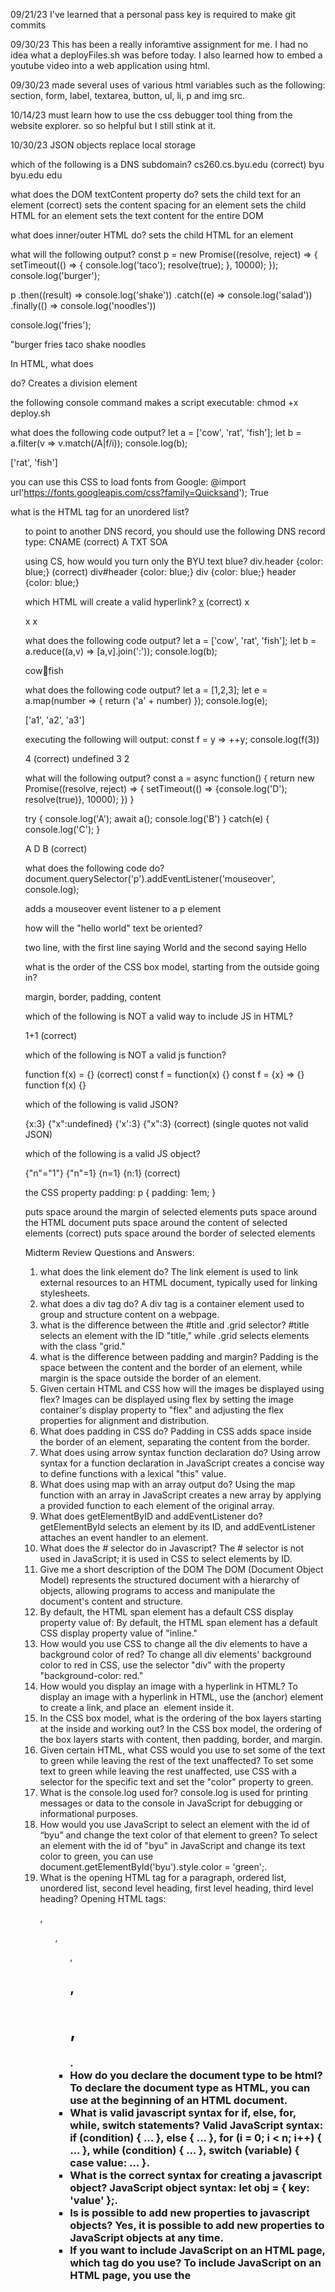 09/21/23
I've learned that a personal pass key is required to make git commits

09/30/23
This has been a really inforamtive assignment for me. I had no idea what a deployFiles.sh was before today. I also learned how to embed a youtube video into a web application using html.

09/30/23
made several uses of various html variables such as the following: section, form, label, textarea, button, ul, li, p and img src.

10/14/23
must learn how to use the css debugger tool thing from the website explorer. so so helpful but I still stink at it.

10/30/23
JSON objects replace local storage

which of the following is a DNS subdomain?
cs260.cs.byu.edu (correct)
byu
byu.edu
edu

what does the DOM textContent property do?
sets the child text for an element (correct)
sets the content spacing for an element
sets the child HTML for an element
sets the text content for the entire DOM

what does inner/outer HTML do?
sets the child HTML for an element

what will the following output?
 const p = new Promise((resolve, reject) => {
    setTimeout(() => {
        console.log('taco');
        resolve(true);
    }, 10000);
 });
 console.log('burger');

 p
 .then((result) => console.log('shake'))
 .catch((e) => console.log('salad'))
 .finally(() => console.log('noodles'))

 console.log('fries');

"burger fries taco shake noodles

In HTML, what does <div> do?
Creates a division element

the following console command makes a script executable:
chmod +x deploy.sh

what does the following code output?
let a = ['cow', 'rat', 'fish'];
let b = a.filter(v => v.match(/A|f/i));
console.log(b);

['rat', 'fish']

you can use this CSS to load fonts from Google:
@import url'https://fonts.googleapis.com/css?family=Quicksand');
True

what is the HTML tag for an unordered list?
<ul>

to point to another DNS record, you should use the following DNS record type:
CNAME (correct)
A
TXT
SOA

using CS, how would you turn only the BYU text blue?
div.header {color: blue;} (correct)
div#header {color: blue;}
div {color: blue;}
header {color: blue;}

which HTML will create a valid hyperlink?
<a href='https://c.com'>x</a> (correct)
<a src=...>x</a>
<link src=...>x</a>
<link href=...>x</a>

what does the following code output?
let a = ['cow', 'rat', 'fish'];
let b = a.reduce((a,v) => [a,v].join(':'));
console.log(b);

cow:rat:fish

what does the following code output?
let a = [1,2,3];
let e = a.map(number => {
    return ('a' + number)
});
console.log(e);

['a1', 'a2', 'a3']

executing the following will output:
const f = y => ++y;
console.log(f(3))

4 (correct)
undefined
3
2

what will the following output?
const a = async function() {
    return new Promise((resolve, reject) => {
        setTimeout(() => {console.log('D'); resolve(true)}, 10000);
    })
}

try {
    console.log('A');
    await a();
    console.log('B')
} catch(e) {
    console.log('C');
}

A D B (correct)

what does the following code do?
document.querySelector('p').addEventListener('mouseover', console.log);

adds a mouseover event listener to a p element

how will the "hello world" text be oriented?

two line, with the first line saying World and the second saying Hello

what is the order of the CSS box model, starting from the outside going in?

margin, border, padding, content

which of the following is NOT a valid way to include JS in HTML?

<javascript>1+1</javascript> (correct)
<div onclick='1+1'/>
<script>1+1</script>

which of the following is NOT a valid js function?

function f(x) = {} (correct)
const f = function(x) {}
const f = {x} => {}
function f(x) {}

which of the following is valid JSON?

{x:3}
{"x":undefined}
{'x':3}
{"x":3} (correct) (single quotes not valid JSON)

which of the following is a valid JS object?

{"n"="1"}
{"n"=1}
{n=1}
{n:1} (correct)

the CSS property padding:
p {
    padding: 1em;
}

puts space around the margin of selected elements
puts space around the HTML document
puts space around the content of selected elements (correct)
puts space around the border of selected elements

Midterm Review Questions and Answers:

1. what does the link element do?
The link element is used to link external resources to an HTML document, typically used for linking stylesheets.
2. what does a div tag do?
A div tag is a container element used to group and structure content on a webpage.
3. what is the difference between the #title and .grid selector?
#title selects an element with the ID "title," while .grid selects elements with the class "grid."
4. what is the difference between padding and margin?
Padding is the space between the content and the border of an element, while margin is the space outside the border of an element.
5. Given certain HTML and CSS how will the images be displayed using flex?
Images can be displayed using flex by setting the image container's display property to "flex" and adjusting the flex properties for alignment and distribution.
6. What does padding in CSS do?
Padding in CSS adds space inside the border of an element, separating the content from the border.
7. What does using arrow syntax function declaration do?
Using arrow syntax for a function declaration in JavaScript creates a concise way to define functions with a lexical "this" value.
8. What does using map with an array output do?
Using the map function with an array in JavaScript creates a new array by applying a provided function to each element of the original array.
9. What does getElementByID and addEventListener do?
getElementById selects an element by its ID, and addEventListener attaches an event handler to an element.
10. What does the # selector do in Javascript?
The # selector is not used in JavaScript; it is used in CSS to select elements by ID.
11. Give me a short description of the DOM
The DOM (Document Object Model) represents the structured document with a hierarchy of objects, allowing programs to access and manipulate the document's content and structure.
12. By default, the HTML span element has a default CSS display property value of:
By default, the HTML span element has a default CSS display property value of "inline."
13. How would you use CSS to change all the div elements to have a background color of red?
To change all div elements' background color to red in CSS, use the selector "div" with the property "background-color: red."
14. How would you display an image with a hyperlink in HTML?
To display an image with a hyperlink in HTML, use the <a> (anchor) element to create a link, and place an <img> element inside it.
15. In the CSS box model, what is the ordering of the box layers starting at the inside and working out?
In the CSS box model, the ordering of the box layers starts with content, then padding, border, and margin.
16. Given certain HTML, what CSS would you use to set some of the text to green while leaving the rest of the text unaffected?
To set some text to green while leaving the rest unaffected, use CSS with a selector for the specific text and set the "color" property to green.
17. What is the console.log used for?
console.log is used for printing messages or data to the console in JavaScript for debugging or informational purposes.
18. How would you use JavaScript to select an element with the id of “byu” and change the text color of that element to green?
To select an element with the id of "byu" in JavaScript and change its text color to green, you can use document.getElementById('byu').style.color = 'green';.
19. What is the opening HTML tag for a paragraph, ordered list, unordered list, second level heading, first level heading, third level heading?
Opening HTML tags: <p>, <ol>, <ul>, <h2>, <h1>, <h3>.
20. How do you declare the document type to be html?
To declare the document type as HTML, you can use <!DOCTYPE html> at the beginning of an HTML document.
21. What is valid javascript syntax for if, else, for, while, switch statements?
Valid JavaScript syntax: if (condition) { ... }, else { ... }, for (i = 0; i < n; i++) { ... }, while (condition) { ... }, switch (variable) { case value: ... }.
22. What is the correct syntax for creating a javascript object?
JavaScript object syntax: let obj = { key: 'value' };.
23. Is is possible to add new properties to javascript objects?
Yes, it is possible to add new properties to JavaScript objects at any time.
24. If you want to include JavaScript on an HTML page, which tag do you use?
To include JavaScript on an HTML page, you use the <script> tag.
25. What JavaScript could you use to set the text "animal" to "crow" and leave the "fish" text unaffected?
To set the text "animal" to "crow" in JavaScript and leave the "fish" text unaffected, you can use string manipulation methods or selectors.
26. Describe JSON in one sentence?
JSON is a lightweight data interchange format that is easy for humans to read and write and easy for machines to parse and generate.
27. What does the console command chmod, pwd, cd, ls, vim, nano, mkdir, mv, rm, man, ssh, ps, wget, sudo do?
Console commands: chmod (change file permissions), pwd (print working directory), cd (change directory), ls (list directory contents), vim (text editor), nano (text editor), mkdir (make directory), mv (move/rename files), rm (remove files), man (manual pages), ssh (secure shell), ps (process status), wget (retrieve content), sudo (execute commands with superuser privileges).
28. What console command creates a remote shell session?
The console command to create a remote shell session is ssh.
29. Which of the following is true when the -la parameter is specified for the ls console command?
When the -la parameter is specified for the ls console command, it lists files and directories in long format, including hidden files, and sorts by name.
30. For the domain name banana.fruit.bozo.click, which is the top level domain, which is a subdomain, which is a root domain?
In the domain name "banana.fruit.bozo.click," "click" is the top-level domain, "bozo" is a subdomain, and "fruit" is a root domain.
31. Is a web certificate necessary to use HTTPS.
Yes, a web certificate (SSL/TLS) is necessary to use HTTPS for secure communication.
32. Can a DNS A record point to an IP address or another A record.
Yes, a DNS A record can point to an IP address or another A record, allowing for aliasing.
33. Port 443, 80, 22 is reserved for which protocol?
Port 443 is reserved for HTTPS, port 80 is reserved for HTTP, and port 22 is reserved for SSH.
34. Describe how Promises output when executed?
Promises in JavaScript output asynchronously when they are resolved or rejected, allowing for more predictable handling of asynchronous operations.
